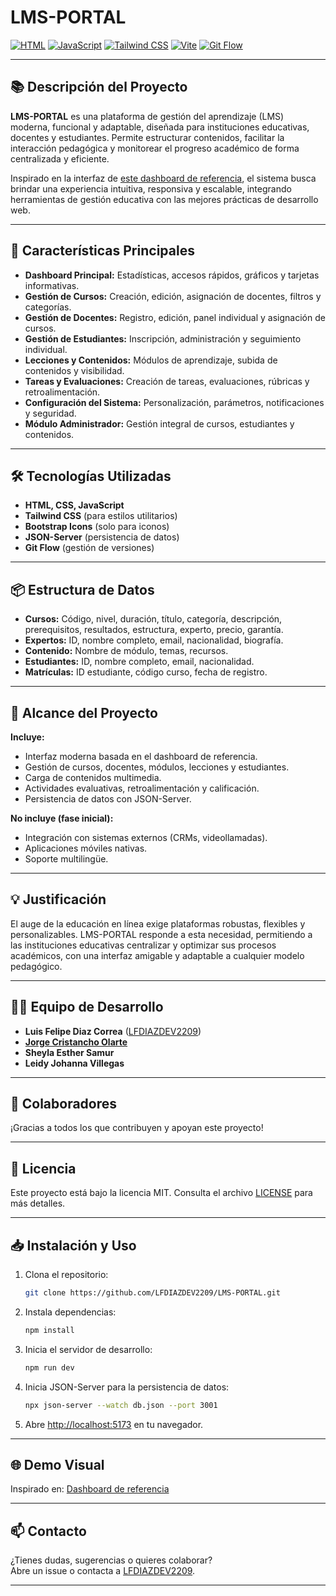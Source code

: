 # LMS-PORTAL

[![HTML](https://img.shields.io/badge/HTML5-E34F26?style=for-the-badge&logo=html5&logoColor=white)](https://developer.mozilla.org/en-US/docs/Web/HTML)
[![JavaScript](https://img.shields.io/badge/JavaScript-F7DF1E?style=for-the-badge&logo=javascript&logoColor=black)](https://developer.mozilla.org/en-US/docs/Web/JavaScript)
[![Tailwind CSS](https://img.shields.io/badge/Tailwind_CSS-38B2AC?style=for-the-badge&logo=tailwind-css&logoColor=white)](https://tailwindcss.com/)
[![Vite](https://img.shields.io/badge/Vite-B73BFE?style=for-the-badge&logo=vite&logoColor=FFD62E)](https://vitejs.dev/)
[![Git Flow](https://img.shields.io/badge/Git_Flow-F05032?style=for-the-badge&logo=git&logoColor=white)](https://github.com/nvie/gitflow)

---

## 📚 Descripción del Proyecto

**LMS-PORTAL** es una plataforma de gestión del aprendizaje (LMS) moderna, funcional y adaptable, diseñada para instituciones educativas, docentes y estudiantes. Permite estructurar contenidos, facilitar la interacción pedagógica y monitorear el progreso académico de forma centralizada y eficiente.

Inspirado en la interfaz de [este dashboard de referencia](https://astounding-clafoutis-196412.netlify.app), el sistema busca brindar una experiencia intuitiva, responsiva y escalable, integrando herramientas de gestión educativa con las mejores prácticas de desarrollo web.

---

## 🚀 Características Principales

- **Dashboard Principal:** Estadísticas, accesos rápidos, gráficos y tarjetas informativas.
- **Gestión de Cursos:** Creación, edición, asignación de docentes, filtros y categorías.
- **Gestión de Docentes:** Registro, edición, panel individual y asignación de cursos.
- **Gestión de Estudiantes:** Inscripción, administración y seguimiento individual.
- **Lecciones y Contenidos:** Módulos de aprendizaje, subida de contenidos y visibilidad.
- **Tareas y Evaluaciones:** Creación de tareas, evaluaciones, rúbricas y retroalimentación.
- **Configuración del Sistema:** Personalización, parámetros, notificaciones y seguridad.
- **Módulo Administrador:** Gestión integral de cursos, estudiantes y contenidos.

---

## 🛠️ Tecnologías Utilizadas

- **HTML, CSS, JavaScript**
- **Tailwind CSS** (para estilos utilitarios)
- **Bootstrap Icons** (solo para iconos)
- **JSON-Server** (persistencia de datos)
- **Git Flow** (gestión de versiones)

---

## 📦 Estructura de Datos

- **Cursos:** Código, nivel, duración, título, categoría, descripción, prerequisitos, resultados, estructura, experto, precio, garantía.
- **Expertos:** ID, nombre completo, email, nacionalidad, biografía.
- **Contenido:** Nombre de módulo, temas, recursos.
- **Estudiantes:** ID, nombre completo, email, nacionalidad.
- **Matrículas:** ID estudiante, código curso, fecha de registro.

---

## 🎯 Alcance del Proyecto

**Incluye:**
- Interfaz moderna basada en el dashboard de referencia.
- Gestión de cursos, docentes, módulos, lecciones y estudiantes.
- Carga de contenidos multimedia.
- Actividades evaluativas, retroalimentación y calificación.
- Persistencia de datos con JSON-Server.

**No incluye (fase inicial):**
- Integración con sistemas externos (CRMs, videollamadas).
- Aplicaciones móviles nativas.
- Soporte multilingüe.

---

## 💡 Justificación

El auge de la educación en línea exige plataformas robustas, flexibles y personalizables. LMS-PORTAL responde a esta necesidad, permitiendo a las instituciones educativas centralizar y optimizar sus procesos académicos, con una interfaz amigable y adaptable a cualquier modelo pedagógico.

---

## 👨‍💻 Equipo de Desarrollo

- **Luis Felipe Diaz Correa** ([LFDIAZDEV2209](https://github.com/LFDIAZDEV2209))  
- [**Jorge Cristancho Olarte**](https://github.com/jcristancho2)
- **Sheyla Esther Samur**
- **Leidy Johanna Villegas**

---

## 🤝 Colaboradores

¡Gracias a todos los que contribuyen y apoyan este proyecto!

---

## 📄 Licencia

Este proyecto está bajo la licencia MIT. Consulta el archivo [LICENSE](LICENSE) para más detalles.

---

## 📥 Instalación y Uso

1. Clona el repositorio:
   ```bash
   git clone https://github.com/LFDIAZDEV2209/LMS-PORTAL.git
   ```
2. Instala dependencias:
   ```bash
   npm install
   ```
3. Inicia el servidor de desarrollo:
   ```bash
   npm run dev
   ```
4. Inicia JSON-Server para la persistencia de datos:
   ```bash
   npx json-server --watch db.json --port 3001
   ```
5. Abre [http://localhost:5173](http://localhost:5173) en tu navegador.

---

## 🌐 Demo Visual

Inspirado en: [Dashboard de referencia](https://astounding-clafoutis-196412.netlify.app)

---

## 📫 Contacto

¿Tienes dudas, sugerencias o quieres colaborar?  
Abre un issue o contacta a [LFDIAZDEV2209](https://github.com/LFDIAZDEV2209).

--- 
